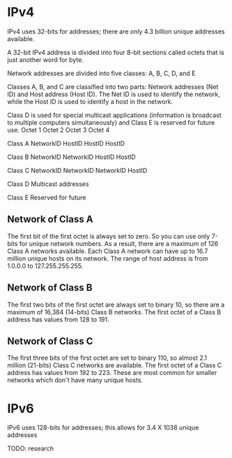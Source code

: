 # IPv4

IPv4 uses 32-bits for addresses; there are only 4.3 billion unique addresses available.


A 32-bit IPv4 address is divided into four 8-bit sections called octets that is just another word for byte.


Network addresses are divided into five classes: A, B, C, D, and E

Classes A, B, and C are classified into two parts: Network addresses (Net ID) and Host address (Host ID). The Net ID is used to identify the network, while the Host ID is used to identify a host in the network.


Class D is used for special multicast applications (information is broadcast to multiple computers simultaneously) and Class E is reserved for future use.
		Octet 1		Octet 2		Octet 3 	Octet 4

Class A		NetworkID	HostID		HostID		HostID

Class B		NetworkID	NetworkID	HostID		HostID

Class C		NetworkID	NetworkID	NetworkID	HostID

Class D		Multicast addresses

Class E		Reserved for future


## Network of Class A	

The first bit of the first octet is always set to zero. So you can use only 7-bits for unique network numbers. As a result, there are a maximum of 126 Class A networks available. Each Class A network can have up to 16.7 million unique hosts on its network. The range of host address is from 1.0.0.0 to 127.255.255.255.	


## Network of Class B

The first two bits of the first octet are always set to binary 10, so there are a maximum of 16,384 (14-bits) Class B networks. The first octet of a Class B address has values from 128 to 191.


## Network of Class C

 The first three bits of the first octet are set to binary 110, so almost 2.1 million (21-bits) Class C networks are available. The first octet of a Class C address has values from 192 to 223. These are most common for smaller networks which don't have many unique hosts.




# IPv6

IPv6 uses 128-bits for addresses; this allows for 3.4 X 1038 unique addresses


TODO: research
